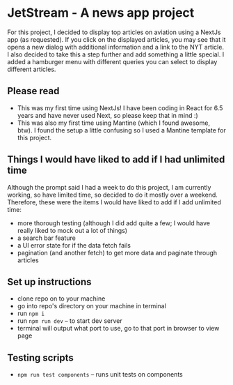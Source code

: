 # JetStream - A news app project

For this project, I decided to display top articles on aviation using a NextJs app (as requested). If you click on the displayed articles, you may see that it opens a new dialog with additional information and a link to the NYT article. I also decided to take this a step further and add something a little special. I added a hamburger menu with different queries you can select to display different articles.

## Please read

- This was my first time using NextJs! I have been coding in React for 6.5 years and have never used Next, so please keep that in mind :)
- This was also my first time using Mantine (which I found awesome, btw). I found the setup a little confusing so I used a Mantine template for this project.

## Things I would have liked to add if I had unlimited time

Although the prompt said I had a week to do this project, I am currently working, so have limited time, so decided to do it mostly over a weekend. Therefore, these were the items I would have liked to add if I add unlimited time:

- more thorough testing (although I did add quite a few; I would have really liked to mock out a lot of things)
- a search bar feature
- a UI error state for if the data fetch fails
- pagination (and another fetch) to get more data and paginate through articles

## Set up instructions

- clone repo on to your machine
- go into repo's directory on your machine in terminal
- run `npm i`
- run `npm run dev` – to start dev server
- terminal will output what port to use, go to that port in browser to view page

## Testing scripts

- `npm run test components` – runs unit tests on components
